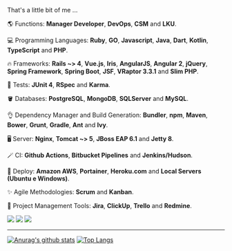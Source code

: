 <p align="left">That's a little bit of me ...</p>

<p align="left">
  🌎 Functions: <strong>Manager Developer</strong>, <strong>DevOps</strong>, <strong>CSM</strong> and <strong>LKU</strong>.
</p>

<p align="left">
  💻 Programming Languages: <strong>Ruby</strong>, <strong>GO</strong>, <strong>Javascript</strong>, <strong>Java</strong>, <strong>Dart</strong>, <strong>Kotlin</strong>, <strong>TypeScript</strong> and <strong>PHP</strong>.
</p>

<p align="left">
  🔥 Frameworks: <strong>Rails ~> 4</strong>, <strong>Vue.js</strong>, <strong>Iris</strong>, <strong>AngularJS</strong>, <strong>Angular 2</strong>, <strong>jQuery</strong>, <strong>Spring Framework</strong>, <strong>Spring Boot</strong>, <strong>JSF</strong>, <strong>VRaptor 3.3.1</strong> and <strong>Slim PHP</strong>.
</p>

<p align="left">
  🧪 Tests: <strong>JUnit 4</strong>, <strong>RSpec</strong> and <strong>Karma</strong>.
</p>

<p align="left">
  🪣 Databases: <strong>PostgreSQL</strong>, <strong>MongoDB</strong>, <strong>SQLServer</strong> and <strong>MySQL</strong>.
</p>

<p align="left">
  👌 Dependency Manager and Build Generation: <strong>Bundler</strong>, <strong>npm</strong>, <strong>Maven</strong>, <strong>Bower</strong>, <strong>Grunt</strong>, <strong>Gradle</strong>, <strong>Ant</strong> and <strong>Ivy</strong>.
</p>

<p align="left">
  🖥️ Server: <strong>Nginx</strong>, <strong>Tomcat ~> 5</strong>, <strong>JBoss EAP 6.1</strong> and <strong>Jetty 8</strong>.
</p>

<p align="left">
  🪄 CI: <strong>Github Actions</strong>, <strong>Bitbucket Pipelines</strong> and <strong>Jenkins/Hudson</strong>.
</p>

<p align="left">
  🏬 Deploy: <strong>Amazon AWS</strong>, <strong>Portainer</strong>, <strong>Heroku.com</strong> and <strong>Local Servers (Ubuntu e Windows)</strong>.
</p>

<p align="left">
  ✨ Agile Methodologies: <strong>Scrum</strong> and <strong>Kanban</strong>.
</p>

<p align="left">
  🚧 Project Management Tools: <strong>Jira</strong>, <strong>ClickUp</strong>, <strong>Trello</strong> and <strong>Redmine</strong>.
</p>

<p align="left">
<a href="https://www.linkedin.com/in/armando-couto-a841ba53/" alt="Linkedin">
  <img src="https://img.shields.io/badge/-Linkedin-0e76a8?style=flat-square&logo=Linkedin&logoColor=white&link=https://www.linkedin.com/in/armando-couto-a841ba53/" /></a>
  
<a href="https://twitter.com/ArmandoCouto" alt="Twitter">
  <img src="https://img.shields.io/badge/-Twitter-0e76a8?style=flat&logo=Twitter&logoColor=white&color=9cf&link=https://twitter.com/ArmandoCouto"/></a>

<a href="https://armandocouto.com.br/" alt="Site Personal">
  <img src="https://img.shields.io/badge/-Site_Personal-0e76a8?style=flat&logoColor=white&color=orange&link=https://armandocouto.com.br/"/></a>
</p>

<hr/>

[![Anurag's github stats](https://github-readme-stats.vercel.app/api?username=armando-couto&show_icons=true&theme=chartreuse-dark)](https://github.com/armando-couto/github-readme-stats)
[![Top Langs](https://github-readme-stats.vercel.app/api/top-langs/?username=armando-couto&show_icons=true&theme=chartreuse-dark&layout=compact)](https://github.com/anuraghazra/github-readme-stats)
